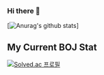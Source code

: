 ### Hi there 👋

<!--
**Son-GyeongSik/Son-GyeongSik** is a ✨ _special_ ✨ repository because its `README.md` (this file) appears on your GitHub profile.

Here are some ideas to get you started:

- 🔭 I’m currently working on ...
- 🌱 I’m currently learning ...
- 👯 I’m looking to collaborate on ...
- 🤔 I’m looking for help with ...
- 💬 Ask me about ...
- 📫 How to reach me: ...
- 😄 Pronouns: ...
- ⚡ Fun fact: ...
-->

[![Anurag's github stats](https://github-readme-stats.vercel.app/api?username=Son-GyeongSik)]

## My Current BOJ Stat
[![Solved.ac 
프로필](http://mazassumnida.wtf/api/v2/generate_badge?boj=apple06521)](https://solved.ac/apple06521)
